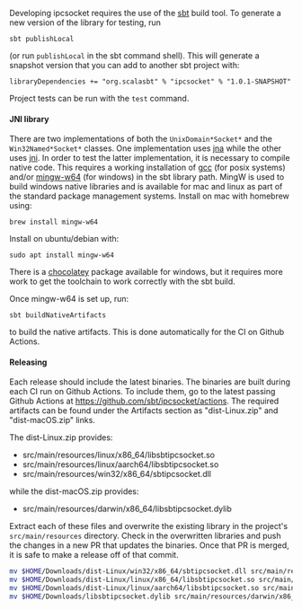 Developing ipcsocket requires the use of the
[sbt](https://www.scala-sbt.org/1.x/docs/index.html) build tool. To generate a
new version of the library for testing, run
```
sbt publishLocal
```
(or run `publishLocal` in the sbt command shell).  This will generate a snapshot
version that you can add to another sbt project with:
```
libraryDependencies += "org.scalasbt" % "ipcsocket" % "1.0.1-SNAPSHOT"
```
Project tests can be run with the `test` command.

#### JNI library

There are two implementations of both the `UnixDomain*Socket*` and the
`Win32Named*Socket*` classes. One implementation uses
[jna](https://en.wikipedia.org/wiki/Java_Native_Access#External_links) while the
other uses [jni](https://en.wikipedia.org/wiki/Java_Native_Interface). In order
to test the latter implementation, it is necessary to compile native code. This
requires a working installation of [gcc](https://gcc.gnu.org) (for posix
systems) and/or [mingw-w64](http://mingw-w64.org/doku.php) (for windows) in the
sbt library path. MingW is used to build windows native libraries and is
available for mac and linux as part of the standard package management systems.
Install on mac with homebrew using:
```
brew install mingw-w64
```
Install on ubuntu/debian with:
```
sudo apt install mingw-w64
```
There is a [chocolatey](https://chocolatey.org) package available for windows,
but it requires more work to get the toolchain to work correctly with the sbt
build.

Once mingw-w64 is set up, run:

```
sbt buildNativeArtifacts
```

to build the native artifacts. This is done automatically for the CI on Github Actions.

#### Releasing

Each release should include the latest binaries. The binaries are built during
each CI run on Github Actions. To include them, go to the latest passing Github
Actions at <https://github.com/sbt/ipcsocket/actions>. The required
artifacts can be found under the Artifacts section as
"dist-Linux.zip" and "dist-macOS.zip" links.

The dist-Linux.zip provides:
* src/main/resources/linux/x86_64/libsbtipcsocket.so
* src/main/resources/linux/aarch64/libsbtipcsocket.so
* src/main/resources/win32/x86_64/sbtipcsocket.dll

while the dist-macOS.zip provides:
* src/main/resources/darwin/x86_64/libsbtipcsocket.dylib

Extract each of these files and overwrite the existing library in the project's
`src/main/resources` directory. Check in the overwritten libraries and push the
changes in a new PR that updates the binaries. Once that PR is merged, it is
safe to make a release off of that commit.

```sh
mv $HOME/Downloads/dist-Linux/win32/x86_64/sbtipcsocket.dll src/main/resources/win32/x86_64/sbtipcsocket.dll
mv $HOME/Downloads/dist-Linux/linux/x86_64/libsbtipcsocket.so src/main/resources/linux/x86_64/libsbtipcsocket.so
mv $HOME/Downloads/dist-Linux/linux/aarch64/libsbtipcsocket.so src/main/resources/linux/aarch64/libsbtipcsocket.so
mv $HOME/Downloads/libsbtipcsocket.dylib src/main/resources/darwin/x86_64/libsbtipcsocket.dylib
```
